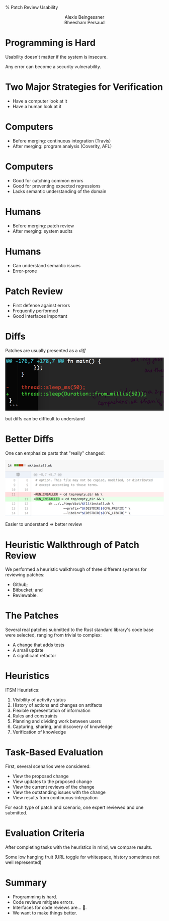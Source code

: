 % Patch Review Usability

<center>Alexis Beingessner</center>
<center>Bheesham Persaud</center>


# Programming is Hard

Usability doesn't matter if the system is insecure.

Any error can become a security vulnerability.


# Two Major Strategies for Verification

* Have a computer look at it
* Have a human look at it


# Computers

* Before merging: continuous integration (Travis)
* After merging: program analysis (Coverity, AFL)


# Computers

* Good for catching common errors
* Good for preventing expected regressions
* Lacks semantic understanding of the domain


# Humans

* Before merging: patch review
* After merging: system audits


# Humans

* Can understand semantic issues
* Error-prone


# Patch Review

* First defense against errors
* Frequently performed
* Good interfaces important


# Diffs

Patches are usually presented as a *diff*

![diff.png](diff.png)

but diffs can be difficult to understand


# Better Diffs

One can emphasize parts that "really" changed:

![github-diff.png](github-diff.png)

Easier to understand => better review


# Heuristic Walkthrough of Patch Review

We performed a heuristic walkthrough of three different systems
for reviewing patches:
* Github;
* Bitbucket; and
* Reviewable.


# The Patches

Several real patches submitted to the Rust standard library's code base were selected, ranging from trivial to complex:

* A change that adds tests
* A small update
* A significant refactor


# Heuristics

ITSM Heuristics:

1. Visibility of activity status
1. History of actions and changes on artifacts
1. Flexible representation of information
1. Rules and constraints
1. Planning and dividing work between users
1. Capturing, sharing, and discovery of knowledge
1. Verification of knowledge


# Task-Based Evaluation

First, several scenarios were considered:

* View the proposed change
* View updates to the proposed change
* View the current reviews of the change
* View the outstanding issues with the change
* View results from continuous-integration

For each type of patch and scenario, one expert reviewed and one submitted.


# Evaluation Criteria

After completing tasks with the heuristics in mind, we compare results.


Some low hanging fruit (URL toggle for whitespace, history sometimes not well
represented)

# Summary

* Programming is hard.
* Code reviews mitigate errors.
* Interfaces for code reviews are... &#128169;.
* We want to make things better.

